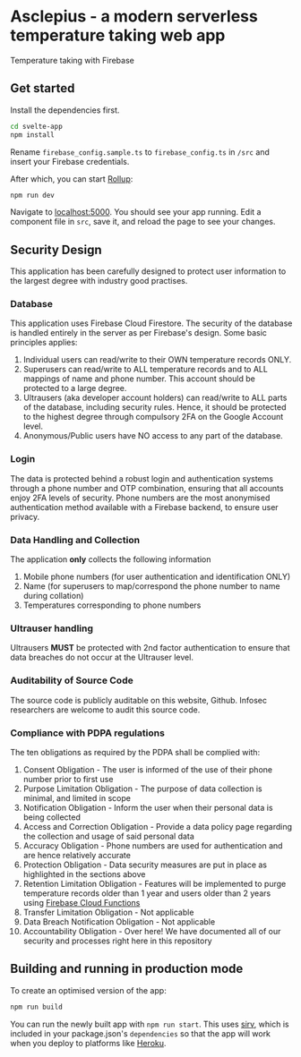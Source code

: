 # Asclepius - a modern serverless temperature taking web app

Temperature taking with Firebase

## Get started

Install the dependencies first.

```bash
cd svelte-app
npm install
```

Rename `firebase_config.sample.ts` to `firebase_config.ts` in `/src` and insert your Firebase credentials.

After which, you can start [Rollup](https://rollupjs.org):

```bash
npm run dev
```

Navigate to [localhost:5000](http://localhost:5000). You should see your app running. Edit a component file in `src`, save it, and reload the page to see your changes.

## Security Design

This application has been carefully designed to protect user information to the largest degree with industry good practises.

### Database

This application uses Firebase Cloud Firestore. The security of the database is handled entirely in the server as per Firebase's design. Some basic principles applies:

1. Individual users can read/write to their OWN temperature records ONLY.
2. Superusers can read/write to ALL temperature records and to ALL mappings of name and phone number. This account should be protected to a large degree.
3. Ultrausers (aka developer account holders) can read/write to ALL parts of the database, including security rules. Hence, it should be protected to the highest degree through compulsory 2FA on the Google Account level.
4. Anonymous/Public users have NO access to any part of the database.

### Login

The data is protected behind a robust login and authentication systems through a phone number and OTP combination, ensuring that all accounts enjoy 2FA levels of security. Phone numbers are the most anonymised authentication method available with a Firebase backend, to ensure user privacy.

### Data Handling and Collection

The application **only** collects the following information

1. Mobile phone numbers (for user authentication and identification ONLY)
2. Name (for superusers to map/correspond the phone number to name during collation)
3. Temperatures corresponding to phone numbers

### Ultrauser handling

Ultrausers **MUST** be protected with 2nd factor authentication to ensure that data breaches do not occur at the Ultrauser level.

### Auditability of Source Code

The source code is publicly auditable on this website, Github. Infosec researchers are welcome to audit this source code.

### Compliance with PDPA regulations

The ten obligations as required by the PDPA shall be complied with:

1. Consent Obligation - The user is informed of the use of their phone number prior to first use
2. Purpose Limitation Obligation - The purpose of data collection is minimal, and limited in scope
3. Notification Obligation - Inform the user when their personal data is being collected
4. Access and Correction Obligation - Provide a data policy page regarding the collection and usage of said personal data
5. Accuracy Obligation - Phone numbers are used for authentication and are hence relatively accurate
6. Protection Obligation - Data security measures are put in place as highlighted in the sections above
7. Retention Limitation Obligation - Features will be implemented to purge temperature records older than 1 year and users older than 2 years using [Firebase Cloud Functions](https://medium.com/firebase-developers/how-to-schedule-a-cloud-function-to-run-in-the-future-in-order-to-build-a-firestore-document-ttl-754f9bf3214a)
8. Transfer Limitation Obligation - Not applicable
9. Data Breach Notification Obligation - Not applicable
10. Accountability Obligation - Over here! We have documented all of our security and processes right here in this repository

## Building and running in production mode

To create an optimised version of the app:

```bash
npm run build
```

You can run the newly built app with `npm run start`. This uses [sirv](https://github.com/lukeed/sirv), which is included in your package.json's `dependencies` so that the app will work when you deploy to platforms like [Heroku](https://heroku.com).
